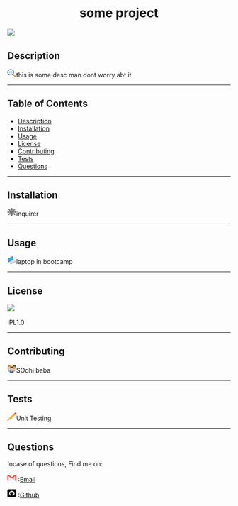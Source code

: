 <h1 align='center'>some project</h1>
    <img src="https://img.shields.io/badge/License-IPL1.0-blue.svg"/>
    <h2 id="description">Description</h2>
    <p><img src="icons/search.png" height="18" width="20"/>this is some desc man dont worry abt it</p>
    <hr>
    <h2>Table of Contents</h2>
    <ul>
        <li><a href="#description">Description</a></li>
        <li><a href="#install">Installation</a></li>
        <li><a href="#usage">Usage</a></li>
        <li><a href="#license">License</a></li>
        <li><a href="#contri">Contributing</a></li>
        <li><a href="#test">Tests</a></li>
        <li><a href="#question">Questions</a></li>
    </ul>
    <hr>
    <h2 id="install">Installation</h2>
    <p><img src="icons/wheel.png" height="18" width="20"/>inquirer</p>
    <hr>
    <h2 id="usage">Usage</h2>
    <p><img src="icons/laptop.png" height="18" width="20"/>laptop in bootcamp</p>
    <hr>
    <h2 id="license">License</h2>
    <img src="https://img.shields.io/badge/License-IPL1.0-blue.svg"/>
    <p>IPL1.0</p>
    <hr>
    <h2 id="contri">Contributing</h2>
    <p><img src="icons/people.png" height="18" width="20"/>SOdhi baba</p>
    <hr>
    <h2 id="test">Tests</h2>
    <p><img src="icons/pencil.png" height="18" width="20"/>Unit Testing</p>
    <hr>
    <h2 id="question">Questions</h2>
    <p>Incase of questions, Find me on: </p>
    <p><img src="icons/gmail.png" height="18" width="20"/> :<a href='mailto: karanpree'>Email</a></p>
    <p><img src="icons/github.png" height="18" width="20"/> :<a href='https://github.com/kkkaran'>Github</a></p>